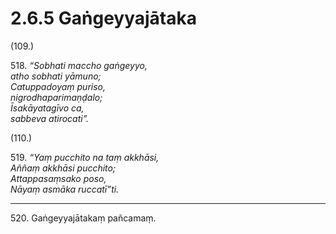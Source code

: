 # 2.6.5 Gaṅgeyyajātaka

(109.)

518\. _“Sobhati maccho gaṅgeyyo,_  
_atho sobhati yāmuno;_  
_Catuppadoyaṃ puriso,_  
_nigrodhaparimaṇḍalo;_  
_Īsakāyatagīvo ca,_  
_sabbeva atirocati”._  

(110.)

519\. _“Yaṃ pucchito na taṃ akkhāsi,_  
_Aññaṃ akkhāsi pucchito;_  
_Attappasaṃsako poso,_  
_Nāyaṃ asmāka ruccatī”ti._  

---

520\. Gaṅgeyyajātakaṃ pañcamaṃ.

